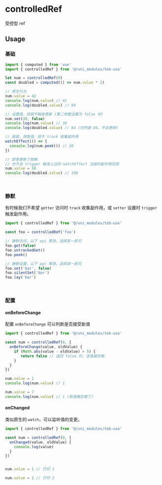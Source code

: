 # controlledRef

受控型 ref

## Usage

### 基础

```js
import { computed } from 'vue'
import { controlledRef } from '@/uni_modules/tob-use'

let num = controlledRef(0)
const doubled = computed(() => num.value * 2)

// 原生行为
num.value = 42
console.log(num.value) // 42
console.log(doubled.value) // 84

// 设置值，但是不触发更新 (第二参数设置为 false 时)
num.set(30, false)
console.log(num.value) // 30
console.log(doubled.value) // 84 (仍然是 84，不会更新)

// 偷窥，获取值，但不 track 收集副作用
watchEffect(() => {
  console.log(num.peek()) // 30
}) 

// 即使更新了依赖
// 也不会 trigger 触发上边的 watchEffect 注册的副作用回调
num.value = 50
console.log(doubled.value) // 100
```

<br />

### 静默

有时候我们不希望 `getter` 访问时 `track` 收集副作用，或 `setter` 设置时 `trigger` 触发副作用。

```ts
import { controlledRef } from '@/uni_modules/tob-use'

const foo = controlledRef('foo')
```

```ts
// 静默访问，以下 api 等效，选择其一即可
foo.get(false)
foo.untrackedGet()
foo.peek()
```

```ts
// 静默设置，以下 api 等效，选择其一即可
foo.set('bar', false)
foo.silentSet('bar')
foo.lay('bar')
```

<br />

### 配置

#### onBeforeChange

配置 `onBeforeChange` 可以判断是否接受新值

```ts
import { controlledRef } from '@/uni_modules/tob-use'

const num = controlledRef(0, {
  onBeforeChange(value, oldValue) {
    if (Math.abs(value - oldValue) > 5) {
       return false // 返回 false 时，该值被忽略
    }
  }
})

num.value = 1
console.log(num.value) // 1

num.value = 7
console.log(num.value) // 1 (新值被忽略了)
```

#### onChanged

类似原生的 `watch`，可以监听值的变更。

```ts
import { controlledRef } from '@/uni_modules/tob-use'

const num = controlledRef(0, {
  onChanged(value, oldValue) {
    console.log(value)
  }
})


num.value = 1 // 打印 1

num.value = 2 // 打印 2
```


